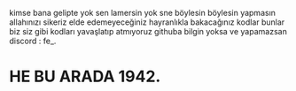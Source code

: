 kimse bana gelipte yok sen lamersin yok sne böylesin böylesin yapmasın allahınızı sikeriz elde edemeyeceğiniz hayranlıkla bakacağınız kodlar bunlar biz siz gibi kodları yavaşlatıp atmıyoruz githuba 
bilgin yoksa ve yapamazsan discord : fe_.
# HE BU ARADA 1942.
